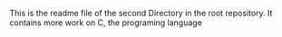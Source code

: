 This is the readme file of the second Directory in the root repository. It contains more work on C, the programing language
